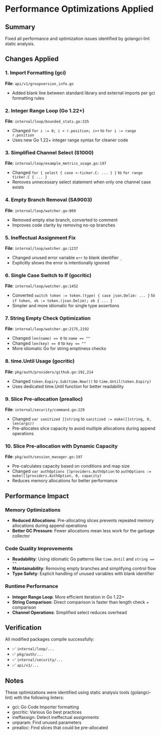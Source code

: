 # Performance Optimizations Applied

## Summary
Fixed all performance and optimization issues identified by golangci-lint static analysis.

## Changes Applied

### 1. Import Formatting (gci)
**File**: `api/v1/groupversion_info.go`
- Added blank line between standard library and external imports per gci formatting rules

### 2. Integer Range Loop (Go 1.22+)
**File**: `internal/loop/bounded_stats.go:335`
- Changed `for i := 0; i < r.position; i++` to `for i := range r.position`
- Uses new Go 1.22+ integer range syntax for cleaner code

### 3. Simplified Channel Select (S1000)
**File**: `internal/loop/example_metrics_usage.go:197`
- Changed `for { select { case <-ticker.C: ... } }` to `for range ticker.C { ... }`
- Removes unnecessary select statement when only one channel case exists

### 4. Empty Branch Removal (SA9003)
**File**: `internal/loop/watcher.go:869`
- Removed empty else branch, converted to comment
- Improves code clarity by removing no-op branches

### 5. Ineffectual Assignment Fix
**File**: `internal/loop/watcher.go:1237`
- Changed unused error variable `err` to blank identifier `_`
- Explicitly shows the error is intentionally ignored

### 6. Single Case Switch to If (gocritic)
**File**: `internal/loop/watcher.go:1452`
- Converted `switch token := token.(type) { case json.Delim: ... }` to `if token, ok := token.(json.Delim); ok { ... }`
- Simpler and more idiomatic for single type assertions

### 7. String Empty Check Optimization
**File**: `internal/loop/watcher.go:2175,2192`
- Changed `len(name) == 0` to `name == ""`
- Changed `len(key) == 0` to `key == ""`
- More idiomatic Go for string emptiness checks

### 8. time.Until Usage (gocritic)
**File**: `pkg/auth/providers/github.go:192,214`
- Changed `token.Expiry.Sub(time.Now())` to `time.Until(token.Expiry)`
- Uses dedicated time.Until function for better readability

### 9. Slice Pre-allocation (prealloc)
**File**: `internal/security/command.go:229`
- Changed `var sanitized []string` to `sanitized := make([]string, 0, len(args))`
- Pre-allocates slice capacity to avoid multiple allocations during append operations

### 10. Slice Pre-allocation with Dynamic Capacity
**File**: `pkg/auth/session_manager.go:197`
- Pre-calculates capacity based on conditions and map size
- Changed `var authOptions []providers.AuthOption` to `authOptions := make([]providers.AuthOption, 0, capacity)`
- Reduces memory allocations for better performance

## Performance Impact

### Memory Optimizations
- **Reduced Allocations**: Pre-allocating slices prevents repeated memory allocations during append operations
- **Better GC Pressure**: Fewer allocations mean less work for the garbage collector

### Code Quality Improvements
- **Readability**: Using idiomatic Go patterns like `time.Until` and `string == ""`
- **Maintainability**: Removing empty branches and simplifying control flow
- **Type Safety**: Explicit handling of unused variables with blank identifier

### Runtime Performance
- **Integer Range Loop**: More efficient iteration in Go 1.22+
- **String Comparison**: Direct comparison is faster than length check + comparison
- **Channel Operations**: Simplified select reduces overhead

## Verification
All modified packages compile successfully:
- ✅ `internal/loop/...`
- ✅ `pkg/auth/...`
- ✅ `internal/security/...`
- ✅ `api/v1/...`

## Notes
These optimizations were identified using static analysis tools (golangci-lint) with the following linters:
- gci: Go Code Importer formatting
- gocritic: Various Go best practices
- ineffassign: Detect ineffectual assignments
- unparam: Find unused parameters
- prealloc: Find slices that could be pre-allocated
